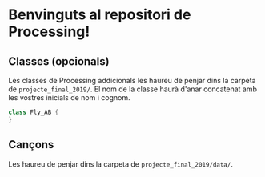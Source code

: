 # Benvinguts al repositori de Processing!

## Classes (opcionals)
Les classes de Processing addicionals les haureu de penjar dins la carpeta de `projecte_final_2019/`.
El nom de la classe haurà d'anar concatenat amb les vostres inicials de nom i cognom.

```java
class Fly_AB {
}
```

## Cançons
Les haureu de penjar dins la carpeta de `projecte_final_2019/data/`.
